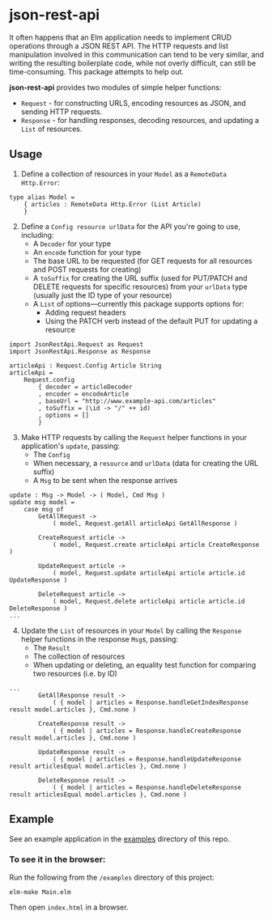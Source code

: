 # json-rest-api
It often happens that an Elm application needs to implement CRUD operations through a JSON REST API. The HTTP requests and list manipulation involved in this communication can tend to be very similar, and writing the resulting boilerplate code, while not overly difficult, can still be time-consuming. This package attempts to help out.

**json-rest-api** provides two modules of simple helper functions:

- `Request` - for constructing URLS, encoding resources as JSON, and sending HTTP requests.
- `Response` - for handling responses, decoding resources, and updating a `List` of resources.

## Usage
1. Define a collection of resources in your `Model` as a `RemoteData Http.Error`:
```
type alias Model =
    { articles : RemoteData Http.Error (List Article)
    }
```
2. Define a `Config resource urlData` for the API you're going to use, including:
    - A `Decoder` for your type
    - An `encode` function for your type
    - The base URL to be requested (for GET requests for all resources and POST requests for creating)
    - A `toSuffix` for creating the URL suffix (used for PUT/PATCH and DELETE requests for specific resources) from your `urlData` type (usually just the ID type of your resource)
    - A `List` of options—currently this package supports options for:
      - Adding request headers
      - Using the PATCH verb instead of the default PUT for updating a resource
```
import JsonRestApi.Request as Request
import JsonRestApi.Response as Response

articleApi : Request.Config Article String
articleApi =
    Request.config
        { decoder = articleDecoder
        , encoder = encodeArticle
        , baseUrl = "http://www.example-api.com/articles"
        , toSuffix = (\id -> "/" ++ id)
        , options = []
        }
```
3. Make HTTP requests by calling the `Request` helper functions in your application's `update`, passing:
    - The `Config`
    - When necessary, a `resource` and `urlData` (data for creating the URL suffix)
    - A `Msg` to be sent when the response arrives
```
update : Msg -> Model -> ( Model, Cmd Msg )
update msg model =
    case msg of
        GetAllRequest ->
            ( model, Request.getAll articleApi GetAllResponse )

        CreateRequest article ->
            ( model, Request.create articleApi article CreateResponse )

        UpdateRequest article ->
            ( model, Request.update articleApi article article.id UpdateResponse )

        DeleteRequest article ->
            ( model, Request.delete articleApi article article.id DeleteResponse )
...
```
4. Update the `List` of resources in your `Model` by calling the `Response` helper functions in the response `Msg`s, passing:
    - The `Result`
    - The collection of resources
    - When updating or deleting, an equality test function for comparing two resources (i.e. by ID)
```
...
        GetAllResponse result ->
            ( { model | articles = Response.handleGetIndexResponse result model.articles }, Cmd.none )

        CreateResponse result ->
            ( { model | articles = Response.handleCreateResponse result model.articles }, Cmd.none )

        UpdateResponse result ->
            ( { model | articles = Response.handleUpdateResponse result articlesEqual model.articles }, Cmd.none )

        DeleteResponse result ->
            ( { model | articles = Response.handleDeleteResponse result articlesEqual model.articles }, Cmd.none )
```
## Example
See an example application in the [examples](https://github.com/duncanmalashock/json-rest-api/blob/master/examples/Main.elm) directory of this repo.

### To see it in the browser:
Run the following from the `/examples` directory of this project:
```
elm-make Main.elm
```
Then open `index.html` in a browser.
